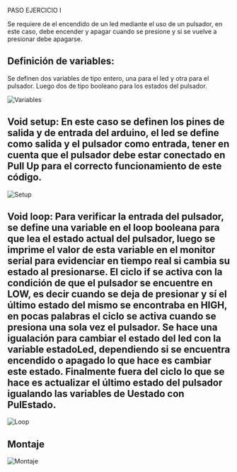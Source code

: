 PASO EJERCICIO I 

Se requiere de el encendido de un led mediante el uso de un pulsador, en este caso, debe encender y apagar cuando se presione y si se vuelve a presionar debe apagarse. 

## Definición de variables: 

Se definen dos variables de tipo entero, una para el led y otra para el pulsador. Luego dos de tipo booleano para los estados del pulsador. 

![Variables]() 

## Void setup: En este caso se definen los pines de salida y de entrada del arduino, el led se define como salida y el pulsador como entrada, tener en cuenta que el pulsador debe estar conectado en Pull Up para el correcto funcionamiento de este código. 

![Setup]() 

## Void loop: Para verificar la entrada del pulsador, se define una variable en el loop booleana para que lea el estado actual del pulsador, luego se imprime el valor de esta variable en el monitor serial para evidenciar en tiempo real si cambia su estado al presionarse. El ciclo if se activa con la condición de que el pulsador se encuentre en LOW, es decir cuando se deja de presionar y sí el último estado del mismo se encontraba en HIGH, en pocas palabras el ciclo se activa cuando se presiona una sola vez el pulsador. Se hace una igualación para cambiar el estado del led con la variable estadoLed, dependiendo si se encuentra encendido o apagado lo que hace es cambiar este estado. Finalmente fuera del ciclo lo que se hace es actualizar el último estado del pulsador igualando las variables de Uestado con PulEstado. 

![Loop]() 

## Montaje
![Montaje]()